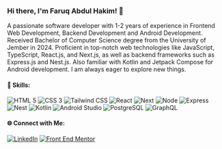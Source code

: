 ### Hi there, I'm Faruq Abdul Hakim! 👋


A passionate software developer with 1-2 years of experience in Frontend Web Development, Backend
Development and Android Development. Received Bachelor of Computer Science degree from the University of
Jember in 2024. Proficient in top-notch web technologies like JavaScript, TypeScript, React.js, and Next.js, as well
as backend frameworks such as Express.js and Nest.js. Also familiar with Kotlin and Jetpack Compose for Android
development. I am always eager to explore new things.

#### 🌟 Skills:

![HTML 5](https://img.shields.io/badge/html5-%23E34F26.svg?style=for-the-badge&logo=html5&logoColor=white)
![CSS 3](https://img.shields.io/badge/css3-%231572B6.svg?style=for-the-badge&logo=css3&logoColor=white)
![Tailwind CSS](https://img.shields.io/badge/tailwindcss-%2338B2AC.svg?style=for-the-badge&logo=tailwind-css&logoColor=white)
![React](https://img.shields.io/badge/react-2361DA?style=for-the-badge&logo=react&logoColor=white)
![Next](https://img.shields.io/badge/Next-000000?style=for-the-badge&logo=next.js&logoColor=white)
![Node](https://img.shields.io/badge/Node-43853D?style=for-the-badge&logo=node.js&logoColor=white)
![Express](https://img.shields.io/badge/Express-333333?style=for-the-badge&logo=express&logoColor=white)
![Nest](https://img.shields.io/badge/Nest-e0234e?style=for-the-badge&logo=nestjs&logoColor=white)
![Kotlin](https://img.shields.io/badge/Kotlin-894CFD?&style=for-the-badge&logo=kotlin&logoColor=white)
![Android Studio](https://img.shields.io/badge/Android_Studio-3DDC84?style=for-the-badge&logo=android-studio&logoColor=white)
![PostgreSQL](https://img.shields.io/badge/PostgreSQL-0064a5?&style=for-the-badge&logo=postgresql&logoColor=white)
![GraphQL](https://img.shields.io/badge/GraphQL-e535ab?&style=for-the-badge&logo=graphql&logoColor=white)


#### 🌐 Connect with Me:

[![LinkedIn](https://img.shields.io/badge/LinkedIn-0077B5?style=for-the-badge&logo=linkedin&logoColor=white)](https://www.linkedin.com/in/faruq-abdul-hakim-1aa6231bb/)
[![Front End Mentor](https://img.shields.io/badge/Front%20End%20Mentor-3e54a3?style=for-the-badge&logo=frontendmentor&logoColor=white)](https://www.frontendmentor.io/profile/faruqAbdulHakim)
